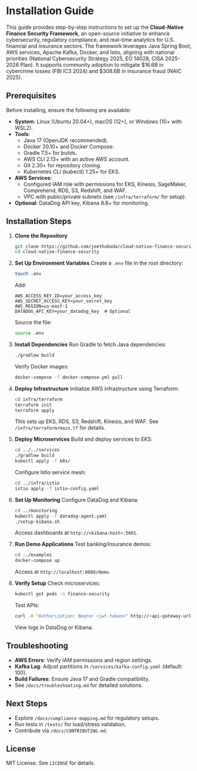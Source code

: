 # Installation Guide

This guide provides step-by-step instructions to set up the **Cloud-Native Finance Security Framework**, an open-source initiative to enhance cybersecurity, regulatory compliance, and real-time analytics for U.S. financial and insurance sectors. The framework leverages Java Spring Boot, AWS services, Apache Kafka, Docker, and Istio, aligning with national priorities (National Cybersecurity Strategy 2025, EO 14028, CISA 2025-2026 Plan). It supports community adoption to mitigate $16.6B in cybercrime losses (FBI IC3 2024) and $308.6B in insurance fraud (NAIC 2025).

## Prerequisites
Before installing, ensure the following are available:
- **System**: Linux (Ubuntu 20.04+), macOS (12+), or Windows (10+ with WSL2).
- **Tools**:
  - Java 17 (OpenJDK recommended).
  - Docker 20.10+ and Docker Compose.
  - Gradle 7.5+ for builds.
  - AWS CLI 2.13+ with an active AWS account.
  - Git 2.30+ for repository cloning.
  - Kubernetes CLI (kubectl) 1.25+ for EKS.
- **AWS Services**:
  - Configured IAM role with permissions for EKS, Kinesis, SageMaker, Comprehend, RDS, S3, Redshift, and WAF.
  - VPC with public/private subnets (see `/infra/terraform/` for setup).
- **Optional**: DataDog API key, Kibana 8.8+ for monitoring.

## Installation Steps

1. **Clone the Repository**
   ```bash
   git clone https://github.com/jeethuboda/cloud-native-finance-security
   cd cloud-native-finance-security
   ```

2. **Set Up Environment Variables**
   Create a `.env` file in the root directory:
   ```bash
   touch .env
   ```
   Add:
   ```env
   AWS_ACCESS_KEY_ID=your_access_key
   AWS_SECRET_ACCESS_KEY=your_secret_key
   AWS_REGION=us-east-1
   DATADOG_API_KEY=your_datadog_key  # Optional
   ```
   Source the file:
   ```bash
   source .env
   ```

3. **Install Dependencies**
   Run Gradle to fetch Java dependencies:
   ```bash
   ./gradlew build
   ```
   Verify Docker images:
   ```bash
   docker-compose -f docker-compose.yml pull
   ```

4. **Deploy Infrastructure**
   Initialize AWS infrastructure using Terraform:
   ```bash
   cd infra/terraform
   terraform init
   terraform apply
   ```
   This sets up EKS, RDS, S3, Redshift, Kinesis, and WAF. See `/infra/terraform/main.tf` for details.

5. **Deploy Microservices**
   Build and deploy services to EKS:
   ```bash
   cd ../../services
   ./gradlew build
   kubectl apply -f k8s/
   ```
   Configure Istio service mesh:
   ```bash
   cd ../infra/istio
   istio apply -f istio-config.yaml
   ```

6. **Set Up Monitoring**
   Configure DataDog and Kibana:
   ```bash
   cd ../monitoring
   kubectl apply -f datadog-agent.yaml
   ./setup-kibana.sh
   ```
   Access dashboards at `http://<kibana-host>:5601`.

7. **Run Demo Applications**
   Test banking/insurance demos:
   ```bash
   cd ../examples
   docker-compose up
   ```
   Access at `http://localhost:8080/demo`.

8. **Verify Setup**
   Check microservices:
   ```bash
   kubectl get pods -n finance-security
   ```
   Test APIs:
   ```bash
   curl -H "Authorization: Bearer <jwt-token>" http://<api-gateway-url>/transaction/health
   ```
   View logs in DataDog or Kibana.

## Troubleshooting
- **AWS Errors**: Verify IAM permissions and region settings.
- **Kafka Lag**: Adjust partitions in `/services/kafka-config.yaml` (default: 100).
- **Build Failures**: Ensure Java 17 and Gradle compatibility.
- See `/docs/troubleshooting.md` for detailed solutions.

## Next Steps
- Explore `/docs/compliance-mapping.md` for regulatory setups.
- Run tests in `/tests/` for load/stress validation.
- Contribute via `/docs/CONTRIBUTING.md`.

## License
MIT License. See `LICENSE` for details.